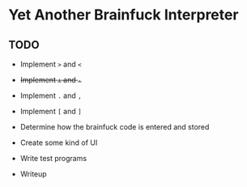 Yet Another Brainfuck Interpreter
=================================

TODO
----

+ Implement `>` and `<`

+ ~~Implement `+` and `-`~~

+ Implement `.` and `,`

+ Implement `[` and `]`

+ Determine how the brainfuck code is entered and stored

+ Create some kind of UI

+ Write test programs

+ Writeup

